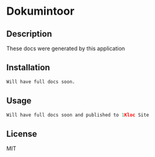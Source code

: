 
# Dokumintoor

## Description
These docs were generated by this application

## Installation
```bash
Will have full docs soon.
```

## Usage
```javascript
Will have full docs soon and published to 1Kloc Site
```

## License
MIT
